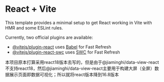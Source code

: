 # React + Vite

This template provides a minimal setup to get React working in Vite with HMR and some ESLint rules.

Currently, two official plugins are available:

- [@vitejs/plugin-react](https://github.com/vitejs/vite-plugin-react/blob/main/packages/plugin-react/README.md) uses [Babel](https://babeljs.io/) for Fast Refresh
- [@vitejs/plugin-react-swc](https://github.com/vitejs/vite-plugin-react-swc) uses [SWC](https://swc.rs/) for Fast Refresh


本项目原本打算采用react18版本去写的，但是由于@jiaminghi/data-view-react不支持react18，然后@jiaminghi/data-view-react主要用于构建大屏（全屏）数据展示页面即数据可视化；所以就将react版本降到16.8版本